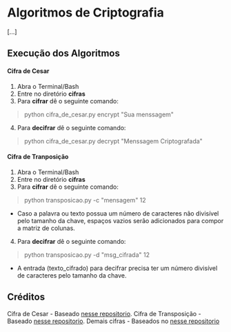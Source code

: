 # Algoritmos de Criptografia
[...]
## Execução dos Algoritmos

#### Cifra de Cesar
1. Abra o  Terminal/Bash
2. Entre no diretório **cifras**
3. Para __cifrar__ dê o seguinte comando:
> python cifra_de_cesar.py encrypt "Sua menssagem"
4. Para __decifrar__ dê o seguinte comando:
> python cifra_de_cesar.py decrypt "Menssagem Criptografada"

#### Cifra de Tranposição
1. Abra o  Terminal/Bash
2. Entre no diretório **cifras**
3. Para __cifrar__ dê o seguinte comando:
> python transposicao.py -c "mensagem" 12
* Caso a palavra ou texto possua um número de caracteres não divisível pelo tamanho da chave, espaços vazios serão adicionados para compor a matriz de colunas.
4. Para __decifrar__ dê o seguinte comando:
> python transposicao.py -d "msg_cifrada" 12
* A entrada (texto_cifrado) para decifrar precisa ter um número divisível de caracteres pelo tamanho da chave.

## Créditos
Cifra de Cesar - Baseado [nesse repositorio](https://github.com/radAragon/algoritmo_transposicao).
Cifra de Transposição - Baseado [nesse repositorio](https://github.com/guilhermeRey/yarquen).
Demais cifras - Baseados no [nesse repositorio](https://siriarah.wordpress.com/category/criptografia-2/page/2/)
